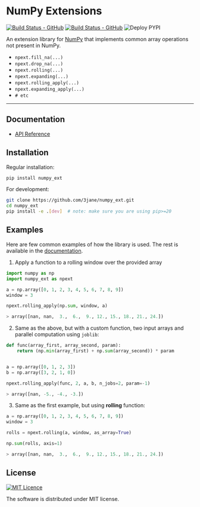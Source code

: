 # NumPy Extensions
[![Build Status - GitHub](../../workflows/Python%20package/badge.svg)](../../actions?query=workflow%3A%22Python+package%22) [![Build Status - GitHub](../../workflows/Deploy%20docs/badge.svg)](../../actions?query=workflow%3A%22Deploy+docs%22) ![Deploy PYPI](../../workflows/Deploy%20PYPI/badge.svg)

An extension library for [NumPy](https://github.com/numpy/numpy) that implements common array operations not present in NumPy.

* `npext.fill_na(...)`
* `npext.drop_na(...)`
* `npext.rolling(...)`
* `npext.expanding(...)`
* `npext.rolling_apply(...)`
* `npext.expanding_apply(...)`
* `# etc`

---
## Documentation

* [API Reference](http://3jane.github.io/numpy_ext/)

## Installation
Regular installation:
```bash
pip install numpy_ext
```

For development:
```bash
git clone https://github.com/3jane/numpy_ext.git
cd numpy_ext
pip install -e .[dev]  # note: make sure you are using pip>=20
```

## Examples
Here are few common examples of how the library is used. The rest is available in the [documentation](http://3jane.github.io/numpy_ext/).

1) Apply a function to a rolling window over the provided array

```python
import numpy as np
import numpy_ext as npext

a = np.array([0, 1, 2, 3, 4, 5, 6, 7, 8, 9])
window = 3

npext.rolling_apply(np.sum, window, a)

> array([nan, nan,  3.,  6.,  9., 12., 15., 18., 21., 24.])
```

2) Same as the above, but with a custom function, two input arrays and parallel computation using `joblib`:

```python
def func(array_first, array_second, param):
    return (np.min(array_first) + np.sum(array_second)) * param


a = np.array([0, 1, 2, 3])
b = np.array([3, 2, 1, 0])

npext.rolling_apply(func, 2, a, b, n_jobs=2, param=-1)

> array([nan, -5., -4., -3.])
```

3) Same as the first example, but using **rolling** function:

```python
a = np.array([0, 1, 2, 3, 4, 5, 6, 7, 8, 9])
window = 3

rolls = npext.rolling(a, window, as_array=True)

np.sum(rolls, axis=1)

> array([nan, nan,  3.,  6.,  9., 12., 15., 18., 21., 24.])
```

## License
[![MIT Licence](https://badges.frapsoft.com/os/mit/mit.svg?v=103)](https://tldrlegal.com/license/mit-license)

The software is distributed under MIT license. 